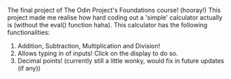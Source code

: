 The final project of The Odin Project's Foundations course! (hooray!)
This project made me realise how hard coding out a 'simple' calculator actually is (without the eval() function haha).
This calculator has the following functionalities:
1. Addition, Subtraction, Multiplication and Division!
2. Allows typing in of inputs! Click on the display to do so.
3. Decimal points! (currently still a little wonky, would fix in future updates (if any))
